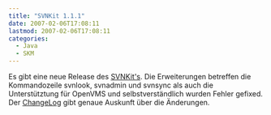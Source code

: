 ```yaml
---
title: "SVNKit 1.1.1"
date: 2007-02-06T17:08:11
lastmod: 2007-02-06T17:08:11
categories:
  - Java
  - SKM
---
```

Es gibt eine neue Release des <a href="http://www.svnkit.com"  title="SVNKit">SVNKit's</a>. Die Erweiterungen betreffen die Kommandozeile svnlook, svnadmin und svnsync als auch die Unterstütztung für OpenVMS und selbstverständlich wurden Fehler gefixed. Der <a href="http://svn.svnkit.com/repos/svnkit/tags/1.1.1/changelog.txt"  title="ChangeLog">ChangeLog</a> gibt genaue Auskunft über die Änderungen.
